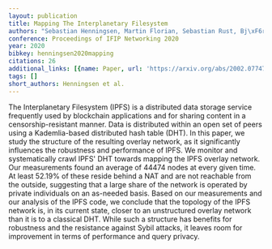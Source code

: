```yaml
---
layout: publication
title: Mapping The Interplanetary Filesystem
authors: "Sebastian Henningsen, Martin Florian, Sebastian Rust, Bj\xF6rn Scheuermann"
conference: Proceedings of IFIP Networking 2020
year: 2020
bibkey: henningsen2020mapping
citations: 26
additional_links: [{name: Paper, url: 'https://arxiv.org/abs/2002.07747'}]
tags: []
short_authors: Henningsen et al.
---
```

The Interplanetary Filesystem (IPFS) is a distributed data storage service
frequently used by blockchain applications and for sharing content in a
censorship-resistant manner. Data is distributed within an open set of peers
using a Kademlia-based distributed hash table (DHT). In this paper, we study
the structure of the resulting overlay network, as it significantly influences
the robustness and performance of IPFS. We monitor and systematically crawl
IPFS' DHT towards mapping the IPFS overlay network. Our measurements found an
average of 44474 nodes at every given time. At least 52.19% of these reside
behind a NAT and are not reachable from the outside, suggesting that a large
share of the network is operated by private individuals on an as-needed basis.
Based on our measurements and our analysis of the IPFS code, we conclude that
the topology of the IPFS network is, in its current state, closer to an
unstructured overlay network than it is to a classical DHT. While such a
structure has benefits for robustness and the resistance against Sybil attacks,
it leaves room for improvement in terms of performance and query privacy.